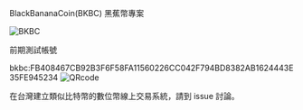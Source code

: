 BlackBananaCoin(BKBC) 黑蕉幣專案

![BKBC](https://raw.github.com/y12studio/BananaCoin/master/resources/black_banana.png)

前期測試帳號

bkbc:FB408467CB92B3F6F58FA11560226CC042F794BD8382AB1624443E35FE945234
![QRcode](https://github.com/y12studio/BlackBananaCoin/blob/master/resources/qrcode_p131225.png)

在台灣建立類似比特幣的數位幣線上交易系統，請到 issue 討論。